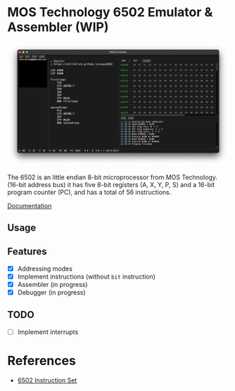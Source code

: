 # MOS Technology 6502 Emulator & Assembler (WIP)

<p align="center">
    <img src="./images/image.png" alt="Emulator" />
</p>

The 6502 is an little endian 8-bit microprocessor from MOS Technology. (16-bit address bus)
it has five 8-bit registers (A, X, Y, P, S) and a 16-bit program counter (PC), and has a total of 56 instructions.

[Documentation](./docs)

## Usage

## Features

-   [x] Addressing modes
-   [x] Implement instructions (without `bit` instruction)
-   [x] Assembler (in progress)
-   [x] Debugger (in progress)

## TODO

-   [ ] Implement interrupts

# References

-   [6502 Instruction Set](https://www.masswerk.at/6502/6502_instruction_set.html)

